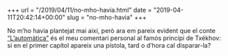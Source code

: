 +++
url = "/2019/04/11/no-mho-havia.html"
date = "2019-04-11T20:42:14+00:00"
slug = "no-mho-havia"
+++

No m’ho havia plantejat mai així, però ara em pareix evident que el conte [“L’automàtica”](/contes/automatica) és el meu comentari personal al famós principi de Txékhov: si en el primer capítol apareix una pístola, tard o d’hora cal disparar-la?
